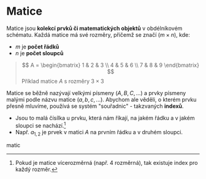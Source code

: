 # Matice
Matice jsou **kolekcí prvků či matematických objektů** v obdélníkovém schématu. Každá matice má své rozměry, přičemž se značí ($m \times n$), kde:
- $m$ je **počet řádků**
- $n$ je **počet sloupců**

> $$
A = \begin{bmatrix}
1 & 2 & 3 \\
4 & 5 & 6 \\
7 & 8 & 9
\end{bmatrix}
>$$
>Příklad matice $A$ s rozměry $3 \times 3$

Matice se běžně nazývají velkými písmeny ($A, B, C, ...$) a prvky písmeny malými podle názvu matice ($a, b, c, ...$). Abychom ale věděli, o kterém prvku přesně mluvíme, používá se systém "souřadnic" - takzvaných **indexů**. 
- Jsou to malá čísílka u prvku, která nám říkají, na jakém řádku a v jakém sloupci se nachází.[^1]
- Např. $a_{1,2}$ je prvek v matici $A$ na prvním řádku a v druhém sloupci.



[^1]: Pokud je matice vícerozměrná (např. 4 rozměrná), tak existuje index pro každý rozměr.

matic